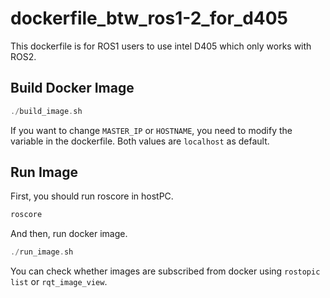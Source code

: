 # dockerfile_btw_ros1-2_for_d405

This dockerfile is for ROS1 users to use intel D405 which only works with ROS2.

## Build Docker Image

```c
./build_image.sh
``` 

If you want to change ```MASTER_IP``` or ```HOSTNAME```, you need to modify the variable in the dockerfile.
Both values are ```localhost``` as default.

## Run Image
First, you should run roscore in hostPC.
```c
roscore
```
And then, run docker image.
```c
./run_image.sh
```

You can check whether images are subscribed from docker using ```rostopic list``` or ```rqt_image_view```.
